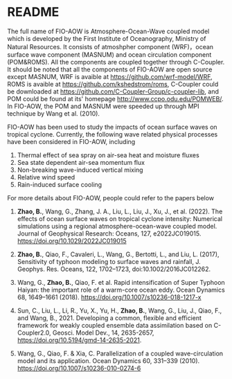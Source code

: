 # README
The full name of FIO-AOW is Atmosphere-Ocean-Wave coupled model which is developed by the First Institute of Oceanography, Ministry of Natural Resources. It consists of atmoshpher component (WRF)，ocean surface wave component (MASNUM) and ocean circulation component (POM&ROMS). All the components are coupled together through C-Coupler. It should be noted that all the components of FIO-AOW are open source except MASNUM, WRF is avaible at https://github.com/wrf-model/WRF, ROMS is avaible at https://github.com/kshedstrom/roms, C-Coupler could be downloaded at https://github.com/C-Coupler-Group/c-coupler-lib, and POM could be found at its' homepage http://www.ccpo.odu.edu/POMWEB/. In FIO-AOW, the POM and MASNUM were speeded up through MPI technique by Wang et al. (2010).


FIO-AOW has been used to study the impacts of ocean surface waves on tropical cyclone. Currently, the following wave related physical processes have been considered in FIO-AOW, including
1. Thermal effect of sea spray on air-sea heat and moisture fluxes
2. Sea state dependent air-sea momentum flux
3. Non-breaking wave-induced vertical mixing
4. Relative wind speed
5. Rain-induced surface cooling

For more details about FIO-AOW, people could refer to the papers below
1. **Zhao, B.**, Wang, G., Zhang, J. A., Liu, L., Liu, J., Xu, J., et al. (2022). The effects of ocean surface waves on tropical cyclone intensity: Numerical simulations using a regional atmosphere-ocean-wave coupled model. Journal of Geophysical Research: Oceans, 127, e2022JC019015. https://doi.org/10.1029/2022JC019015
   
2. **Zhao, B.**, Qiao, F., Cavaleri, L., Wang, G., Bertotti, L., and Liu, L. (2017), Sensitivity of typhoon modeling to surface waves and rainfall, J. Geophys. Res. Oceans, 122, 1702–1723, doi:10.1002/2016JC012262.
   
3. Wang, G., **Zhao, B.**, Qiao, F. et al. Rapid intensification of Super Typhoon Haiyan: the important role of a warm-core ocean eddy. Ocean Dynamics 68, 1649–1661 (2018). https://doi.org/10.1007/s10236-018-1217-x
   
4.	Sun, C., Liu, L., Li, R., Yu, X., Yu, H., **Zhao, B.**, Wang, G., Liu, J., Qiao, F., and Wang, B., 2021. Developing a common, flexible and efficient framework for weakly coupled ensemble data assimilation based on C-Coupler2.0, Geosci. Model Dev., 14, 2635-2657, https://doi.org/10.5194/gmd-14-2635-2021.
   
5.	Wang, G., Qiao, F. & Xia, C. Parallelization of a coupled wave-circulation model and its application. Ocean Dynamics 60, 331–339 (2010). https://doi.org/10.1007/s10236-010-0274-6
